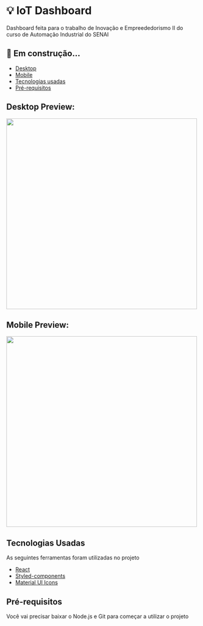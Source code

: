 <h1>💡 IoT Dashboard</h1>
    <p>
      Dashboard feita para o trabalho de Inovação e Empreededorismo II do curso
      de Automação Industrial do SENAI
    </p>

<h2>🚧 Em construção...</h2>

<ul>
<li><a href="#desktop">Desktop</a></li>
<li><a href="#mobile">Mobile</a></li>
<li><a href="#tecnologias">Tecnologias usadas</a></li>
<li><a href="#prerequisitos">Pré-requisitos</a></li>
</ul>

<h2 id="desktop">Desktop Preview:</h3>
<img height="500" src="https://i.imgur.com/9Vc5FcE.png" />

<h2 id="mobile">Mobile Preview:</h3>
<img height="500" src="https://i.imgur.com/lthktLT.png" />

<h2 id="tecnologias">Tecnologias Usadas</h3>
<p>As seguintes ferramentas foram utilizadas no projeto</p>
<ul>
<li><a href="https://github.com/facebook/create-react-app">React</a></li>
<li><a href="https://styled-components.com/">Styled-components</a></li>
<li>
<a href="https://material-ui.com/pt/components/material-icons/">Material UI Icons</a>
</li>
</ul>
<h2 id="prerequisitos">Pré-requisitos</h3>
<p> Você vai precisar baixar o Node.js e Git para começar a utilizar o projeto</p>

